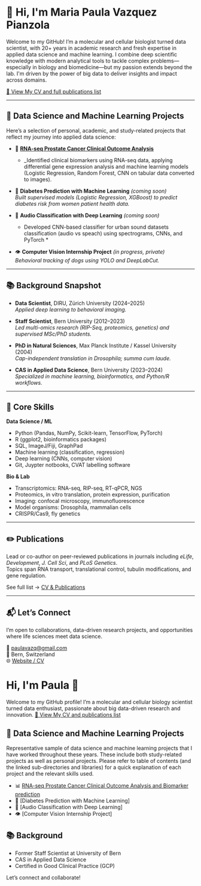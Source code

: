 # 👋 Hi, I'm Maria Paula Vazquez Pianzola

Welcome to my GitHub! I’m a molecular and cellular biologist turned data scientist, with 20+ years in academic research and fresh expertise in applied data science and machine learning. I combine deep scientific knowledge with modern analytical tools to tackle complex problems—especially in biology and biomedicine—but my passion extends beyond the lab. I'm driven by the power of big data to deliver insights and impact across domains.

[📄 View My CV and full publications list](https://paulavazq.github.io/CV/)

---

## 🧪 Data Science and Machine Learning Projects

Here’s a selection of personal, academic, and study-related projects that reflect my journey into applied data science:

- 🔬 [**RNA-seq Prostate Cancer Clinical Outcome Analysis**](https://github.com/paulavazq/Final_Project_RNAseq)  
  * _Identified clinical biomarkers using RNA-seq data, applying differential gene expression analysis and machine learning models (Logistic Regression, Random Forest, CNN on tabular data converted to images).

- 🧠 **Diabetes Prediction with Machine Learning** *(coming soon)*  
  *Built supervised models (Logistic Regression, XGBoost) to predict diabetes risk from women patient health data.*

- 🎵 **Audio Classification with Deep Learning** *(coming soon)*  
  * Developed CNN-based classifier for urban sound datasets classification (audio vs speach) using spectrograms, CNNs, and PyTorch *

- 👁️ **Computer Vision Internship Project** *(in progress, private)*  
  *Behavioral tracking of dogs using YOLO and DeepLabCut.*

---

## 📚 Background Snapshot

- **Data Scientist**, DIRU, Zürich University (2024–2025)  
  *Applied deep learning to behavioral imaging.*
  
- **Staff Scientist**, Bern University (2012–2023)  
  *Led multi-omics research (RIP-Seq, proteomics, genetics) and supervised MSc/PhD students.*

- **PhD in Natural Sciences**, Max Planck Institute / Kassel University (2004)  
  *Cap-independent translation in Drosophila; summa cum laude.*

- **CAS in Applied Data Science**, Bern University (2023–2024)  
  *Specialized in machine learning, bioinformatics, and Python/R workflows.*

---

## 🧠 Core Skills

**Data Science / ML**
- Python (Pandas, NumPy, Scikit-learn, TensorFlow, PyTorch)
- R (ggplot2, bioinformatics packages)
- SQL, ImageJ/Fiji, GraphPad
- Machine learning (classification, regression)
- Deep learning (CNNs, computer vision)
- Git, Juypter notbooks, CVAT labelling software


**Bio & Lab**
- Transcriptomics: RNA-seq, RIP-seq, RT-qPCR, NGS
- Proteomics, in vitro translation, protein expression, purification
- Imaging: confocal microscopy, immunofluorescence
- Model organisms: Drosophila, mammalian cells
- CRISPR/Cas9, fly genetics

---

## ✏️ Publications

Lead or co-author on peer-reviewed publications in journals including *eLife*, *Development*, *J. Cell Sci*, and *PLoS Genetics*.  
Topics span RNA transport, translational control, tubulin modifications, and gene regulation.

See full list → [CV & Publications](https://paulavazq.github.io/CV/)

---

## 📬 Let’s Connect

I’m open to collaborations, data-driven research projects, and opportunities where life sciences meet data science.

📧 paulavazq@gmail.com  
📍 Bern, Switzerland  
🌐 [Website / CV](https://paulavazq.github.io/CV/)





# Hi, I'm Paula 👋

Welcome to my GitHub profile! I’m a molecular and cellular biology scientist turned data enthusiast, passionate about big data-driven research and innovation.
[📄 View My CV and publications list](https://paulavazq.github.io/CV/)

## 🔬 Data Science and Machine Learning Projects
Representative sample of data science and machine learning projects that I have worked throughout these years. These include both study-related projects as well as personal projects. Please refer to table of contents (and the linked sub-directories and libraries) for a quick explanation of each project and the relevant skills used.

- 📊 [RNA-seq Prostate Cancer Clinical Outcome Analysis and Biomarker prediction](https://github.com/paulavazq/Final_Project_RNAseq)
- 🧠 [Diabetes Prediction with Machine Learning]
- 🎵 [Audio Classification with Deep Learning]
- 👁️ [Computer Vision Internship Project]

## 📚 Background
- Former Staff Scientist at University of Bern
- CAS in Applied Data Science
- Certified in Good Clinical Practice (GCP)

Let’s connect and collaborate!
